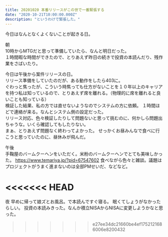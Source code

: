 ```yaml
---
title: 20201020 本番リリースがこの世で一番緊張する
date: "2020-10-21T10:00:00.000Z"
description: "というわけで緊張した。"
---
```

今日はなんとなくよくないことが起きる日。  

朝  
10時からMTGだと思って準備していたら、なんと明日だった。  
１時間暇な時間ができたので、とりあえず昨日の続きで投資の本読んだり、残作業をさばいたり。

今日は午後から案件リリースの日。  
リリース準備をしていたのだが、ある動作をしたら403に。  
ぐわっと焦ったが、こういう時焦っても仕方がないことを１０年以上のキャリアを持つ私は知っているので、とりあえず席を離れる。（物理的に席を離れると良いことも知っている）  
検証した結果、私の方では直せないようなのでシステムの方に依頼。
１時間ほどで連絡が来る。なんとシステム側の設定だった。  
リリース対応、色々検証したりして問題ないと思って挑むのに、何かしら問題出ちゃうな。いくら確認してもしたりない。  
まぁ、とりあえず問題なく終わってよかった。
せっかくお昼みんなで食べに行こうと思っていたのに、昼休みが飛んだ。

午後  
手鞠屋のバームクーヘンをいただく。米粉のバームクーヘンでとても美味しかった。
https://www.temariya.jp/?pid=67547602
食べながら色々と雑談。議題はプロジェクトがうまく進まないのは全部PMせいだ、などなど。

<<<<<<< HEAD
=======
夜
早めに帰って娘ズとお風呂。で本読んですぐ寝る。  眠くてしょうがなかったらしい。
投資の本読みきった。なんか積立NISAからNISAに変更しようかなと思った。
>>>>>>> e27ee34dc21660be4ef1752121686006e8200432
